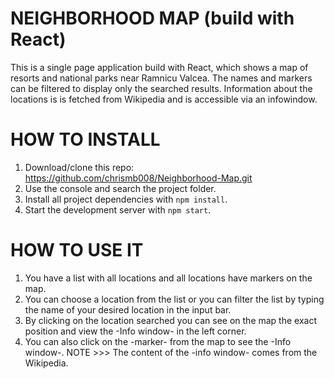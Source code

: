 
# NEIGHBORHOOD MAP (build with React)
This is a single page application build with React, which shows a map of resorts and national parks near Ramnicu Valcea. The names and markers can be filtered to display only the searched results. Information about the locations is is fetched from Wikipedia and is accessible via an infowindow.

# HOW TO INSTALL
1. Download/clone this repo: https://github.com/chrismb008/Neighborhood-Map.git
2. Use the console and search the project folder.
3. Install all project dependencies with `npm install`.
4. Start the development server with `npm start`.

# HOW TO USE IT
1. You have a list with all locations and all locations have markers on the map.
2. You can choose a location from the list or you can filter the list by typing the name of your desired location in the input bar.
3. By clicking on the location searched you can see on the map the exact position and view the -Info window- in the left corner.
4. You can also click on the -marker- from the map to see the -Info window-.
NOTE >>> The content of the -info window- comes from the Wikipedia.
